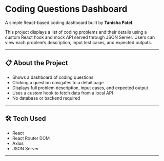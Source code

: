 # Coding Questions Dashboard

A simple React-based coding dashboard built by **Tanisha Patel**.

This project displays a list of coding problems and their details using a custom React hook and mock API served through JSON Server. Users can view each problem’s description, input test cases, and expected outputs.

---

## 📋 About the Project

- Shows a dashboard of coding questions
- Clicking a question navigates to a detail page
- Displays full problem description, input cases, and expected output
- Uses a custom hook to fetch data from a local API
- No database or backend required

---

## 🛠️ Tech Used

- React
- React Router DOM
- Axios
- JSON Server

---
